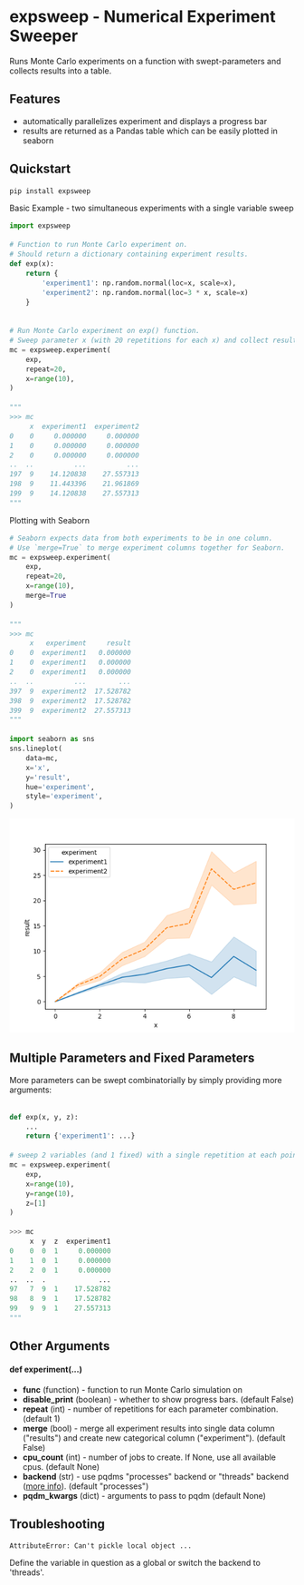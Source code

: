 # expsweep - Numerical Experiment Sweeper

Runs Monte Carlo experiments on a function with swept-parameters and collects results into a table.

## Features

- automatically parallelizes experiment and displays a progress bar
- results are returned as a Pandas table which can be easily plotted in seaborn

## Quickstart

    pip install expsweep

Basic Example - two simultaneous experiments with a single variable sweep

``` python
import expsweep

# Function to run Monte Carlo experiment on.
# Should return a dictionary containing experiment results.
def exp(x):
    return {
        'experiment1': np.random.normal(loc=x, scale=x),
        'experiment2': np.random.normal(loc=3 * x, scale=x)
    }
    

# Run Monte Carlo experiment on exp() function.
# Sweep parameter x (with 20 repetitions for each x) and collect results.
mc = expsweep.experiment(
    exp,
    repeat=20,
    x=range(10),
)

"""
>>> mc
     x  experiment1  experiment2
0    0     0.000000     0.000000
1    0     0.000000     0.000000
2    0     0.000000     0.000000
..  ..          ...          ...
197  9    14.120838    27.557313
198  9    11.443396    21.961869
199  9    14.120838    27.557313
"""
```

Plotting with Seaborn

``` python
# Seaborn expects data from both experiments to be in one column.
# Use `merge=True` to merge experiment columns together for Seaborn.
mc = expsweep.experiment(
    exp,
    repeat=20,
    x=range(10),
    merge=True
)

"""
>>> mc
     x   experiment     result
0    0  experiment1   0.000000
1    0  experiment1   0.000000
2    0  experiment1   0.000000
..  ..          ...        ...
397  9  experiment2  17.528782
398  9  experiment2  17.528782
399  9  experiment2  27.557313
"""

import seaborn as sns
sns.lineplot(
    data=mc,
    x='x',
    y='result',
    hue='experiment',
    style='experiment',
)
```

![](example_plot.png)

## Multiple Parameters and Fixed Parameters

More parameters can be swept combinatorially by simply providing more arguments:

```python

def exp(x, y, z):
    ...
    return {'experiment1': ...}
    
# sweep 2 variables (and 1 fixed) with a single repetition at each point
mc = expsweep.experiment(
    exp,
    x=range(10),
    y=range(10),
    z=[1]
)

>>> mc
     x  y  z  experiment1
0    0  0  1     0.000000
1    1  0  1     0.000000
2    2  0  1     0.000000
..  ..  .             ...
97   7  9  1    17.528782
98   8  9  1    17.528782
99   9  9  1    27.557313
"""
```

## Other Arguments

#### def experiment(...)
               
- **func** (function) - function to run Monte Carlo simulation on
- **disable_print** (boolean) - whether to show progress bars. (default False)
- **repeat** (int) - number of repetitions for each parameter combination. (default 1)
- **merge** (bool) - merge all experiment results into single data column ("results") and create new categorical column ("experiment").  (default False)
- **cpu_count** (int) - number of jobs to create.  If None, use all available cpus.  (default None)
- **backend** (str) - use pqdms "processes" backend or "threads" backend ([more info](https://pqdm.readthedocs.io/en/latest/usage.html)). (default "processes")
- **pqdm_kwargs** (dict) - arguments to pass to pqdm (default None)

## Troubleshooting

    AttributeError: Can't pickle local object ...
    
Define the variable in question as a global or switch the backend to 'threads'.

